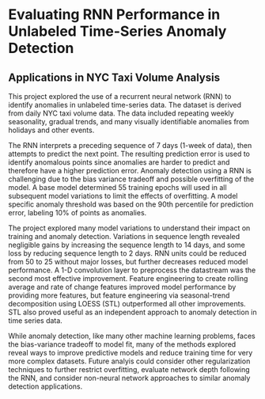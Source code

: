 # Evaluating RNN Performance in Unlabeled Time-Series Anomaly Detection
## Applications in NYC Taxi Volume Analysis

This project explored the use of a recurrent neural network (RNN) to identify anomalies in unlabeled time-series data. The dataset is derived from daily NYC taxi volume data. The data included repeating weekly seasonality, gradual trends, and many visually identifiable anomalies from holidays and other events.

The RNN interprets a preceding sequence of 7 days (1-week of data), then attempts to predict the next point. The resulting prediction error is used to identify anomalous points since anomalies are harder to predict and therefore have a higher prediction error. Anomaly detection using a RNN is challenging due to the bias variance tradeoff and possible overfitting of the model. A base model determined 55 training epochs will used in all subsequent model variations to limit the effects of overfitting. A model specific anomaly threshold was based on the 90th percentile for prediction error, labeling 10% of points as anomalies.

The project explored many model variations to understand their impact on training and anomaly detection. Variations in sequence length revealed negligible gains by increasing the sequence length to 14 days, and some loss by reducing sequence length to 2 days. RNN units could be reduced from 50 to 25 without major losses, but further decreases reduced model performance. A 1-D convolution layer to preprocess the datastream was the second most effective improvement. Feature engineering to create rolling average and rate of change features improved model performance by providing more features, but feature engineering via seasonal-trend decomposition using LOESS (STL) outperformed all other improvements. STL also proved useful as an independent approach to anomaly detection in time series data.

While anomaly detection, like many other machine learning problems, faces the bias-variance tradeoff to model fit, many of the methods explored reveal ways to improve predictive models and reduce training time for very more complex datasets. Future analyis could consider other regularization techniques to further restrict overfitting, evaluate network depth following the RNN, and consider non-neural network approaches to similar anomaly detection applications.
